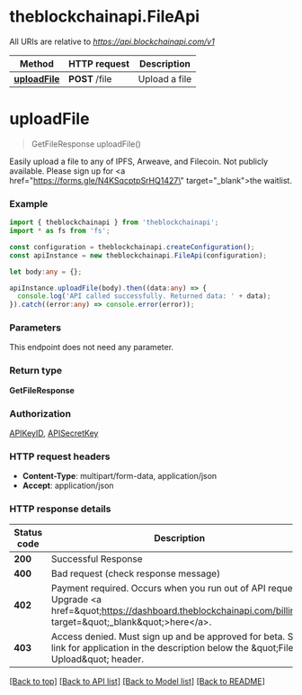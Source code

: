 # theblockchainapi.FileApi

All URIs are relative to *https://api.blockchainapi.com/v1*

Method | HTTP request | Description
------------- | ------------- | -------------
[**uploadFile**](FileApi.md#uploadFile) | **POST** /file | Upload a file


# **uploadFile**
> GetFileResponse uploadFile()

Easily upload a file to any of IPFS, Arweave, and Filecoin. Not publicly available. Please sign up for <a href=\"https://forms.gle/N4KSqcptpSrHQ1427\" target=\"_blank\">the waitlist</a>.

### Example


```typescript
import { theblockchainapi } from 'theblockchainapi';
import * as fs from 'fs';

const configuration = theblockchainapi.createConfiguration();
const apiInstance = new theblockchainapi.FileApi(configuration);

let body:any = {};

apiInstance.uploadFile(body).then((data:any) => {
  console.log('API called successfully. Returned data: ' + data);
}).catch((error:any) => console.error(error));
```


### Parameters
This endpoint does not need any parameter.


### Return type

**GetFileResponse**

### Authorization

[APIKeyID](README.md#APIKeyID), [APISecretKey](README.md#APISecretKey)

### HTTP request headers

 - **Content-Type**: multipart/form-data, application/json
 - **Accept**: application/json


### HTTP response details
| Status code | Description | Response headers |
|-------------|-------------|------------------|
**200** | Successful Response |  -  |
**400** | Bad request (check response message) |  -  |
**402** | Payment required. Occurs when you run out of API requests. Upgrade &lt;a href&#x3D;\&quot;https://dashboard.theblockchainapi.com/billing\&quot; target&#x3D;\&quot;_blank\&quot;&gt;here&lt;/a&gt;. |  -  |
**403** | Access denied. Must sign up and be approved for beta. See link for application in the description below the \&quot;File Upload\&quot; header. |  -  |

[[Back to top]](#) [[Back to API list]](README.md#documentation-for-api-endpoints) [[Back to Model list]](README.md#documentation-for-models) [[Back to README]](README.md)


